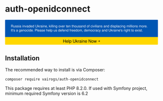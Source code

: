 # auth-openidconnect

[![Stand With Ukraine](https://raw.githubusercontent.com/vshymanskyy/StandWithUkraine/main/banner2-direct.svg)](https://vshymanskyy.github.io/StandWithUkraine)

Installation
------------

The recommended way to install is via Composer:

```
composer require vairogs/auth-openidconnect
```

This package requires at least PHP 8.2.0. If used with Symfony project, minimum required Symfony version is 6.2
